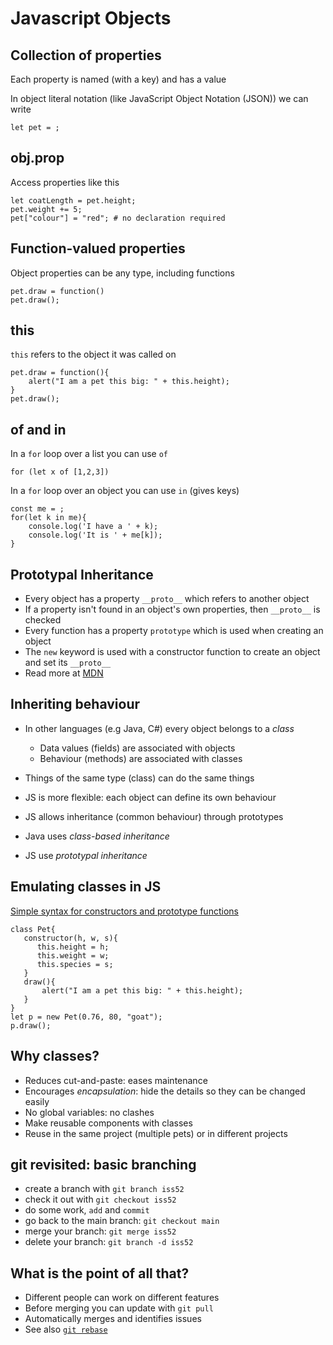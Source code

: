 # Javascript Objects 


## Collection of properties

Each property is named (with a key) and has a value

In object literal notation (like JavaScript Object Notation (JSON)) we can write

```
let pet = ;
```


## obj.prop

Access properties like this

```
let coatLength = pet.height;
pet.weight += 5;
pet["colour"] = "red"; # no declaration required

```


## Function-valued properties

Object properties can be any type, including functions

```
pet.draw = function()
pet.draw();
```


## this

`this` refers to the object it was called on

```
pet.draw = function(){
    alert("I am a pet this big: " + this.height);
}
pet.draw();

```

## of and in

In a `for` loop over a list you can use `of`
```
for (let x of [1,2,3])
```

In a `for` loop over an object you can use `in` (gives keys)
```
const me = ;
for(let k in me){
    console.log('I have a ' + k);
    console.log('It is ' + me[k]);
}
```


## Prototypal Inheritance


- Every object has a property `__proto__` which refers to another object
- If a property isn't found in an object's own properties, then `__proto__` is checked
- Every function has a property `prototype` which is used when creating an object
- The `new` keyword is used with a constructor function to create an object and set its `__proto__`
- Read more at [MDN](https://developer.mozilla.org/en-US/docs/Web/JavaScript/Inheritance_and_the_prototype_chain)



## Inheriting behaviour


- In other languages (e.g Java, C#) every object belongs to a *class*
    - Data values (fields) are associated with objects
    - Behaviour (methods) are associated with classes
- Things of the same type (class) can do the same things
- JS is more flexible: each object can define its own behaviour
- JS allows inheritance (common behaviour) through prototypes



- Java uses *class-based inheritance*
- JS use *prototypal inheritance*



## Emulating classes in JS

[Simple syntax for constructors and prototype functions](https://developer.mozilla.org/en-US/docs/Web/JavaScript/Reference/Classes)

```
class Pet{
   constructor(h, w, s){
      this.height = h;
      this.weight = w;
      this.species = s;
   }
   draw(){
       alert("I am a pet this big: " + this.height);
   }
}
let p = new Pet(0.76, 80, "goat");
p.draw();

```


## Why classes?

- Reduces cut-and-paste: eases maintenance
- Encourages *encapsulation*: hide the details so they can be changed easily
- No global variables: no clashes
- Make reusable components with classes
- Reuse in the same project (multiple pets) or in different projects


## git revisited: basic branching

- create a branch with `git branch iss52`
- check it out with `git checkout iss52`
- do some work, `add` and `commit`
- go back to the main branch: `git checkout main`
- merge your branch: `git merge iss52`
- delete your branch: `git branch -d iss52`


## What is the point of all that?

- Different people can work on different features
- Before merging you can update with `git pull`
- Automatically merges and identifies issues
- See also [`git rebase`](https://git-scm.com/book/en/v2/Git-Branching-Rebasing)

